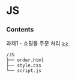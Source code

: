 # JS

### Contents

과제1 - 쇼핑몰 주문 처리 [>>](https://github.com/yshghid/Resume/blob/main/Experience/SKALA/Assignment/JS/js1.md) 

```plain text
/JS
├── order.html
├── style.css
└── script.js
```

